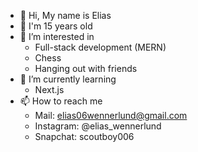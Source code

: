 - 👋 Hi, My name is Elias
- 🧔 I'm 15 years old
- 👀 I’m interested in
	- Full-stack development (MERN)
	- Chess
	- Hanging out with friends
- 🌱 I’m currently learning
	- Next.js
- 📫 How to reach me
	- Mail: elias06wennerlund@gmail.com
	- Instagram: @elias_wennerlund
	- Snapchat: scoutboy006

<!---
Scoutboy06/Scoutboy06 is a ✨ special ✨ repository because its `README.md` (this file) appears on your GitHub profile.
You can click the Preview link to take a look at your changes.
--->
